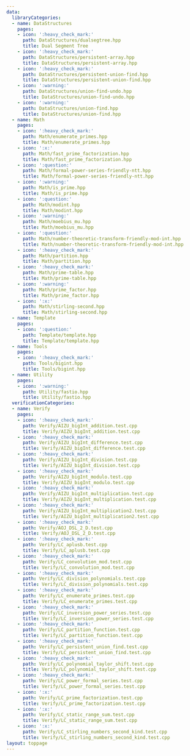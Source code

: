 ```yaml
---
data:
  libraryCategories:
  - name: DataStructures
    pages:
    - icon: ':heavy_check_mark:'
      path: DataStructures/dualsegtree.hpp
      title: Dual Segment Tree
    - icon: ':heavy_check_mark:'
      path: DataStructures/persistent-array.hpp
      title: DataStructures/persistent-array.hpp
    - icon: ':heavy_check_mark:'
      path: DataStructures/persistent-union-find.hpp
      title: DataStructures/persistent-union-find.hpp
    - icon: ':warning:'
      path: DataStructures/union-find-undo.hpp
      title: DataStructures/union-find-undo.hpp
    - icon: ':warning:'
      path: DataStructures/union-find.hpp
      title: DataStructures/union-find.hpp
  - name: Math
    pages:
    - icon: ':heavy_check_mark:'
      path: Math/enumerate_primes.hpp
      title: Math/enumerate_primes.hpp
    - icon: ':x:'
      path: Math/fast_prime_factorization.hpp
      title: Math/fast_prime_factorization.hpp
    - icon: ':question:'
      path: Math/formal-power-series-friendly-ntt.hpp
      title: Math/formal-power-series-friendly-ntt.hpp
    - icon: ':warning:'
      path: Math/is_prime.hpp
      title: Math/is_prime.hpp
    - icon: ':question:'
      path: Math/modint.hpp
      title: Math/modint.hpp
    - icon: ':warning:'
      path: Math/moebius_mu.hpp
      title: Math/moebius_mu.hpp
    - icon: ':question:'
      path: Math/number-theoretic-transform-friendly-mod-int.hpp
      title: Math/number-theoretic-transform-friendly-mod-int.hpp
    - icon: ':heavy_check_mark:'
      path: Math/partition.hpp
      title: Math/partition.hpp
    - icon: ':heavy_check_mark:'
      path: Math/prime-table.hpp
      title: Math/prime-table.hpp
    - icon: ':warning:'
      path: Math/prime_factor.hpp
      title: Math/prime_factor.hpp
    - icon: ':x:'
      path: Math/stirling-second.hpp
      title: Math/stirling-second.hpp
  - name: Template
    pages:
    - icon: ':question:'
      path: Template/template.hpp
      title: Template/template.hpp
  - name: Tools
    pages:
    - icon: ':heavy_check_mark:'
      path: Tools/bigint.hpp
      title: Tools/bigint.hpp
  - name: Utility
    pages:
    - icon: ':warning:'
      path: Utility/fastio.hpp
      title: Utility/fastio.hpp
  verificationCategories:
  - name: Verify
    pages:
    - icon: ':heavy_check_mark:'
      path: Verify/AIZU_bigInt_addition.test.cpp
      title: Verify/AIZU_bigInt_addition.test.cpp
    - icon: ':heavy_check_mark:'
      path: Verify/AIZU_bigInt_difference.test.cpp
      title: Verify/AIZU_bigInt_difference.test.cpp
    - icon: ':heavy_check_mark:'
      path: Verify/AIZU_bigInt_division.test.cpp
      title: Verify/AIZU_bigInt_division.test.cpp
    - icon: ':heavy_check_mark:'
      path: Verify/AIZU_bigInt_modulo.test.cpp
      title: Verify/AIZU_bigInt_modulo.test.cpp
    - icon: ':heavy_check_mark:'
      path: Verify/AIZU_bigInt_multiplication.test.cpp
      title: Verify/AIZU_bigInt_multiplication.test.cpp
    - icon: ':heavy_check_mark:'
      path: Verify/AIZU_bigInt_multiplication2.test.cpp
      title: Verify/AIZU_bigInt_multiplication2.test.cpp
    - icon: ':heavy_check_mark:'
      path: Verify/AOJ_DSL_2_D.test.cpp
      title: Verify/AOJ_DSL_2_D.test.cpp
    - icon: ':heavy_check_mark:'
      path: Verify/LC_aplusb.test.cpp
      title: Verify/LC_aplusb.test.cpp
    - icon: ':heavy_check_mark:'
      path: Verify/LC_convolution_mod.test.cpp
      title: Verify/LC_convolution_mod.test.cpp
    - icon: ':heavy_check_mark:'
      path: Verify/LC_division_polynomials.test.cpp
      title: Verify/LC_division_polynomials.test.cpp
    - icon: ':heavy_check_mark:'
      path: Verify/LC_enumerate_primes.test.cpp
      title: Verify/LC_enumerate_primes.test.cpp
    - icon: ':heavy_check_mark:'
      path: Verify/LC_inversion_power_series.test.cpp
      title: Verify/LC_inversion_power_series.test.cpp
    - icon: ':heavy_check_mark:'
      path: Verify/LC_partition_function.test.cpp
      title: Verify/LC_partition_function.test.cpp
    - icon: ':heavy_check_mark:'
      path: Verify/LC_persistent_union_find.test.cpp
      title: Verify/LC_persistent_union_find.test.cpp
    - icon: ':heavy_check_mark:'
      path: Verify/LC_polynomial_taylor_shift.test.cpp
      title: Verify/LC_polynomial_taylor_shift.test.cpp
    - icon: ':heavy_check_mark:'
      path: Verify/LC_power_formal_series.test.cpp
      title: Verify/LC_power_formal_series.test.cpp
    - icon: ':x:'
      path: Verify/LC_prime_factorization.test.cpp
      title: Verify/LC_prime_factorization.test.cpp
    - icon: ':x:'
      path: Verify/LC_static_range_sum.test.cpp
      title: Verify/LC_static_range_sum.test.cpp
    - icon: ':x:'
      path: Verify/LC_stirling_numbers_second_kind.test.cpp
      title: Verify/LC_stirling_numbers_second_kind.test.cpp
layout: toppage
---
```

